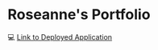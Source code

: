 # Roseanne's Portfolio

:computer: [Link to Deployed Application](https://roseanneportfolio.herokuapp.com/)
